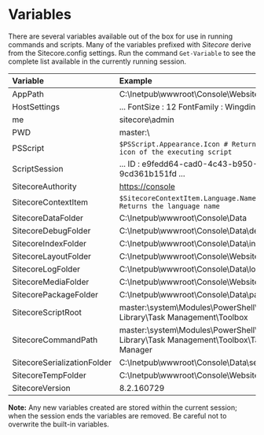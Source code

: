 # Variables

There are several variables available out of the box for use in running commands and scripts. Many of the variables prefixed with _Sitecore_ derive from the Sitecore.config settings. Run the command `Get-Variable` to see the complete list available in the currently running session.

| **Variable** | **Example** |
| :--- | :--- |
| AppPath | C:\Inetpub\wwwroot\Console\Website\ |
| HostSettings | ...   FontSize : 12   FontFamily : Wingdings   ... |
| me | sitecore\admin |
| PWD | master:\ |
| PSScript | `$PSScript.Appearance.Icon # Returns the icon of the executing script` |
| ScriptSession | ...   ID : e9fedd64-cad0-4c43-b950-9cd361b151fd   ... |
| SitecoreAuthority | [https://console](https://console) |
| SitecoreContextItem | `$SitecoreContextItem.Language.Name # Returns the language name` |
| SitecoreDataFolder | C:\Inetpub\wwwroot\Console\Data |
| SitecoreDebugFolder | C:\Inetpub\wwwroot\Console\Data\debug |
| SitecoreIndexFolder | C:\Inetpub\wwwroot\Console\Data\indexes |
| SitecoreLayoutFolder | C:\Inetpub\wwwroot\Console\Website\layouts |
| SitecoreLogFolder | C:\Inetpub\wwwroot\Console\Data\logs |
| SitecoreMediaFolder | C:\Inetpub\wwwroot\Console\Website\upload |
| SitecorePackageFolder | C:\Inetpub\wwwroot\Console\Data\packages |
| SitecoreScriptRoot | master:\system\Modules\PowerShell\Script Library\Task Management\Toolbox |
| SitecoreCommandPath | master:\system\Modules\PowerShell\Script Library\Task Management\Toolbox\Task Manager |
| SitecoreSerializationFolder | C:\Inetpub\wwwroot\Console\Data\serialization |
| SitecoreTempFolder | C:\Inetpub\wwwroot\Console\Website\temp |
| SitecoreVersion | 8.2.160729 |

**Note:** Any new variables created are stored within the current session; when the session ends the variables are removed. Be careful not to overwrite the built-in variables.
